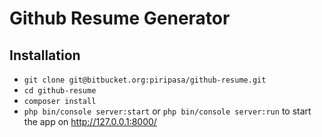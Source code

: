 Github Resume Generator
=============
## Installation

 
* `git clone git@bitbucket.org:piripasa/github-resume.git`
* `cd github-resume`
* `composer install`
* `php bin/console server:start` or `php bin/console server:run` to start the app on http://127.0.0.1:8000/
